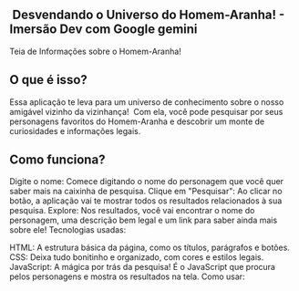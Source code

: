 ## ️ Desvendando o Universo do Homem-Aranha! ️- Imersão Dev com Google gemini
️Teia de Informações sobre o Homem-Aranha!

## O que é isso?

Essa aplicação te leva para um universo de conhecimento sobre o nosso amigável vizinho da vizinhança! ️ Com ela, você pode pesquisar por seus personagens favoritos do Homem-Aranha e descobrir um monte de curiosidades e informações legais.

## Como funciona?

Digite o nome: Comece digitando o nome do personagem que você quer saber mais na caixinha de pesquisa.
Clique em "Pesquisar": Ao clicar no botão, a aplicação vai te mostrar todos os resultados relacionados à sua pesquisa.
Explore: Nos resultados, você vai encontrar o nome do personagem, uma descrição bem legal e um link para saber ainda mais sobre ele!
Tecnologias usadas:

HTML: A estrutura básica da página, como os títulos, parágrafos e botões.
CSS: Deixa tudo bonitinho e organizado, com cores e estilos legais.
JavaScript: A mágica por trás da pesquisa! É o JavaScript que procura pelos personagens e mostra os resultados na tela.
Como usar:

